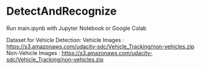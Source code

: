 # DetectAndRecognize
Run main.ipynb with Jupyter Notebook or Google Colab

Dataset for Vehicle Detection: 
Vehicle Images : https://s3.amazonaws.com/udacity-sdc/Vehicle_Tracking/non-vehicles.zip
Non-Vehicle Images : https://s3.amazonaws.com/udacity-sdc/Vehicle_Tracking/non-vehicles.zip
